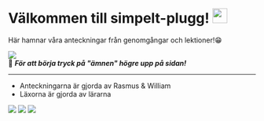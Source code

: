 # Välkommen till simpelt-plugg! <img src="https://raw.githubusercontent.com/MartinHeinz/MartinHeinz/master/wave.gif" width="30px">
Här hamnar våra anteckningar från genomgångar och lektioner!😁


<img src="https://github.com/rasmus-ob/simpelt-plugg/blob/main/src/tutorial01.png?raw=true"></img>    
📔 ***För att börja tryck på "ämnen" högre upp på sidan!***

---

- Anteckningarna är gjorda av Rasmus & William     
- Läxorna är gjorda av lärarna


![](https://img.shields.io/badge/skolanteckningar-informational?style=for-the-badge&logo=&logoColor=white&color=ec8b5e&labelColor=141a46)
![](https://img.shields.io/badge/läxor-informational?style=for-the-badge&logo=&logoColor=white&color=141a46&labelColor=ec8b5e)
![](https://img.shields.io/badge/genomgångar-informational?style=for-the-badge&logo=&logoColor=white&color=ec8b5e&labelColor=141a46)


<!--
  https://shields.io/
--> 
